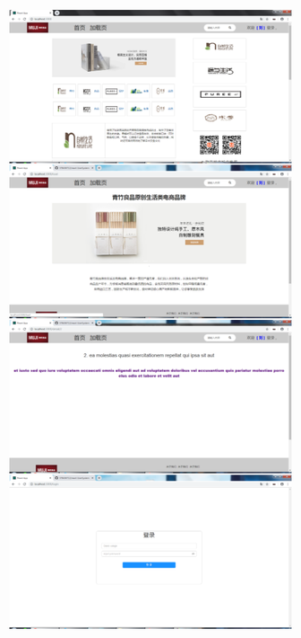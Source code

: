 ![Image text](https://github.com/378406712/react-UserSystem/blob/master/showImg/index.png)
![Image text](https://github.com/378406712/react-UserSystem/blob/master/showImg/load.png)
![Image text](https://github.com/378406712/react-UserSystem/blob/master/showImg/details.png)
![Image text](https://github.com/378406712/react-UserSystem/blob/master/showImg/login.png)
